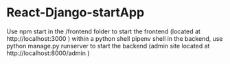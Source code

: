 # React-Django-startApp

Use npm start in the /frontend folder to start the frontend (located at http://localhost:3000 )
within a python shell pipenv shell in the backend, use python manage.py runserver to start the backend (admin site located at http://localhost:8000/admin  )
